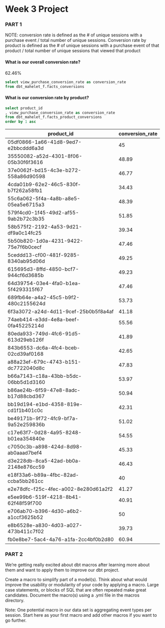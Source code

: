 # Week 3 Project 

### PART 1

NOTE: conversion rate is defined as the # of unique sessions with a purchase event / total number of unique sessions. Conversion rate by product is defined as the # of unique sessions with a purchase event of that product / total number of unique sessions that viewed that product

#### What is our overall conversion rate?
62.46% 


```sql 
select view_purchase_conversion_rate as conversion_rate
from dbt_mahelet_f.facts_conversions
```


#### What is our conversion rate by product?

``` sql 
select product_id
, view_purchase_conversion_rate as conversion_rate 
from dbt_mahelet_f.facts_product_conversions
order by 1 asc 
```

product_id	                            | conversion_rate
--------------------------------------- | ----------------
05df0866-1a66-41d8-9ed7-e2bbcddd6a3d	| 45
35550082-a52d-4301-8f06-05b30f6f3616	| 48.89
37e0062f-bd15-4c3e-b272-558a86d90598	| 46.77
4cda01b9-62e2-46c5-830f-b7f262a58fb1	| 34.43
55c6a062-5f4a-4a8b-a8e5-05ea5e6715a3	| 48.39
579f4cd0-1f45-49d2-af55-9ab2b72c3b35	| 51.85
58b575f2-2192-4a53-9d21-df9a0c14fc25	| 39.34
5b50b820-1d0a-4231-9422-75e7f6b0cecf	| 47.46
5ceddd13-cf00-481f-9285-8340ab95d06d	| 49.25
615695d3-8ffd-4850-bcf7-944cf6d3685b	| 49.23
64d39754-03e4-4fa0-b1ea-5f4293315f67	| 47.46
689fb64e-a4a2-45c5-b9f2-480c2155624d	| 53.73
6f3a3072-a24d-4d11-9cef-25b0b5f8a4af	| 41.18
74aeb414-e3dd-4e8a-beef-0fa45225214d	| 55.56
80eda933-749d-4fc6-91d5-613d29eb126f	| 41.89
843b6553-dc6a-4fc4-bceb-02cd39af0168	| 42.65
a88a23ef-679c-4743-b151-dc7722040d8c	| 47.83
b66a7143-c18a-43bb-b5dc-06bb5d1d3160	| 53.97
b86ae24b-6f59-47e8-8adc-b17d88cbd367	| 50.94
bb19d194-e1bd-4358-819e-cd1f1b401c0c	| 42.31
be49171b-9f72-4fc9-bf7a-9a52e259836b	| 51.02
c17e63f7-0d28-4a95-8248-b01ea354840e	| 54.55
c7050c3b-a898-424d-8d98-ab0aaad7bef4	| 45.33
d3e228db-8ca5-42ad-bb0a-2148e876cc59	| 46.43
e18f33a6-b89a-4fbc-82ad-ccba5bb261cc	| 40
e2e78dfc-f25c-4fec-a002-8e280d61a2f2	| 41.27
e5ee99b6-519f-4218-8b41-62f48f59f700	| 40.91
e706ab70-b396-4d30-a6b2-a1ccf3625b52	| 50
e8b6528e-a830-4d03-a027-473b411c7f02	| 39.73
fb0e8be7-5ac4-4a76-a1fa-2cc4bf0b2d80	| 60.94


### PART 2

We’re getting really excited about dbt macros after learning more about them and want to apply them to improve our dbt project. 

Create a macro to simplify part of a model(s). Think about what would improve the usability or modularity of your code by applying a macro. Large case statements, or blocks of SQL that are often repeated make great candidates. Document the macro(s) using a .yml file in the macros directory.

Note: One potential macro in our data set is aggregating event types per session. Start here as your first macro and add other macros if you want to go further.

